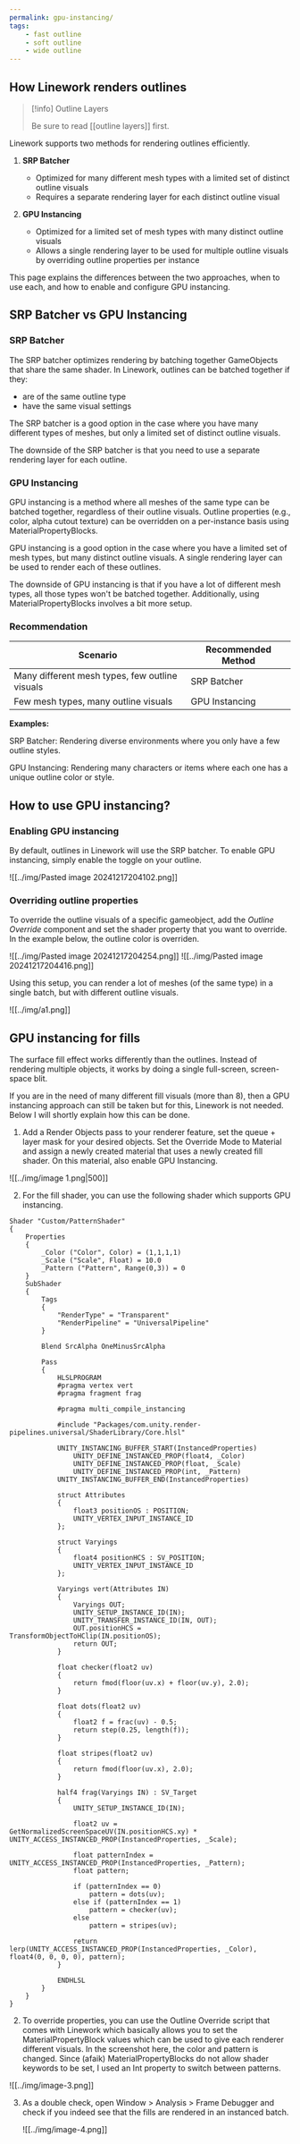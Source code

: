 ```yaml
---
permalink: gpu-instancing/
tags:
    - fast outline
    - soft outline
    - wide outline
---
```


## How Linework renders outlines

> [!info] Outline Layers
> 
> Be sure to read [[outline layers]] first.

Linework supports two methods for rendering outlines efficiently.

1. **SRP Batcher**
    - Optimized for many different mesh types with a limited set of distinct outline visuals
    - Requires a separate rendering layer for each distinct outline visual

2. **GPU Instancing**
    - Optimized for a limited set of mesh types with many distinct outline visuals
    - Allows a single rendering layer to be used for multiple outline visuals by overriding outline properties per instance

This page explains the differences between the two approaches, when to use each, and how to enable and configure GPU instancing.

## SRP Batcher vs GPU Instancing

### SRP Batcher

The SRP batcher optimizes rendering by batching together GameObjects that share the same shader. In Linework, outlines can be batched together if they:

- are of the same outline type
- have the same visual settings

The SRP batcher is a good option in the case where you have many different types of meshes, but only a limited set of distinct outline visuals.

The downside of the SRP batcher is that you need to use a separate rendering layer for each outline.

### GPU Instancing

GPU instancing is a method where all meshes of the same type can be batched together, regardless of their outline visuals. Outline properties (e.g., color, alpha cutout texture) can be overridden on a per-instance basis using MaterialPropertyBlocks.

GPU instancing is a good option in the case where you have a limited set of mesh types, but many distinct outline visuals. A single rendering layer can be used to render each of these outlines.

The downside of GPU instancing is that if you have a lot of different mesh types, all those types won't be batched together. Additionally, using MaterialPropertyBlocks involves a bit more setup.

### Recommendation

| Scenario                                       | Recommended Method |
| ---------------------------------------------- | ------------------ |
| Many different mesh types, few outline visuals | SRP Batcher        |
| Few mesh types, many outline visuals           | GPU Instancing     |

**Examples:**

SRP Batcher: Rendering diverse environments where you only have a few outline styles.

GPU Instancing: Rendering many characters or items where each one has a unique outline color or style.

## How to use GPU instancing?

### Enabling GPU instancing

By default, outlines in Linework will use the SRP batcher. To enable GPU instancing, simply enable the toggle on your outline.

![[../img/Pasted image 20241217204102.png]]

### Overriding outline properties

To override the outline visuals of a specific gameobject, add the *Outline Override* component and set the shader property that you want to override. In the example below, the outline color is overriden.

<div class="images-row">
![[../img/Pasted image 20241217204254.png]]
![[../img/Pasted image 20241217204416.png]]
</div>

Using this setup, you can render a lot of meshes (of the same type) in a single batch, but with different outline visuals.

![[../img/a1.png]]


## GPU instancing for fills

The surface fill effect works differently than the outlines. Instead of rendering multiple objects, it works by doing a single full-screen, screen-space blit.

If you are in the need of many different fill visuals (more than 8), then a GPU instancing approach can still be taken but for this, Linework is not needed. Below I will shortly explain how this can be done.

1. Add a Render Objects pass to your renderer feature, set the queue + layer mask for your desired objects. Set the Override Mode to Material and assign a newly created material that uses a newly created fill shader. On this material, also enable GPU Instancing.

![[../img/image 1.png|500]]

2. For the fill shader, you can use the following shader which supports GPU instancing.

```hlsl
Shader "Custom/PatternShader"
{
    Properties
    {
        _Color ("Color", Color) = (1,1,1,1)
        _Scale ("Scale", Float) = 10.0
        _Pattern ("Pattern", Range(0,3)) = 0
    }
    SubShader
    {
        Tags
        {
            "RenderType" = "Transparent"
            "RenderPipeline" = "UniversalPipeline"
        }
        
        Blend SrcAlpha OneMinusSrcAlpha
        
        Pass
        {
            HLSLPROGRAM
            #pragma vertex vert
            #pragma fragment frag
            
            #pragma multi_compile_instancing
            
            #include "Packages/com.unity.render-pipelines.universal/ShaderLibrary/Core.hlsl"

            UNITY_INSTANCING_BUFFER_START(InstancedProperties)
                UNITY_DEFINE_INSTANCED_PROP(float4, _Color)
                UNITY_DEFINE_INSTANCED_PROP(float, _Scale)
                UNITY_DEFINE_INSTANCED_PROP(int, _Pattern)
            UNITY_INSTANCING_BUFFER_END(InstancedProperties)
            
            struct Attributes
            {
                float3 positionOS : POSITION;
                UNITY_VERTEX_INPUT_INSTANCE_ID
            };
            
            struct Varyings
            {
                float4 positionHCS : SV_POSITION;
                UNITY_VERTEX_INPUT_INSTANCE_ID
            };
            
            Varyings vert(Attributes IN)
            {
                Varyings OUT;
                UNITY_SETUP_INSTANCE_ID(IN);
                UNITY_TRANSFER_INSTANCE_ID(IN, OUT);
                OUT.positionHCS = TransformObjectToHClip(IN.positionOS);
                return OUT;
            }
            
            float checker(float2 uv)
            {
                return fmod(floor(uv.x) + floor(uv.y), 2.0);
            }
            
            float dots(float2 uv)
            {
                float2 f = frac(uv) - 0.5;
                return step(0.25, length(f));
            }
            
            float stripes(float2 uv)
            {
                return fmod(floor(uv.x), 2.0);
            }
            
            half4 frag(Varyings IN) : SV_Target
            {
                UNITY_SETUP_INSTANCE_ID(IN);
                
                float2 uv = GetNormalizedScreenSpaceUV(IN.positionHCS.xy) * UNITY_ACCESS_INSTANCED_PROP(InstancedProperties, _Scale);

                float patternIndex = UNITY_ACCESS_INSTANCED_PROP(InstancedProperties, _Pattern);
                float pattern;
                
                if (patternIndex == 0)
                    pattern = dots(uv);
                else if (patternIndex == 1)
                    pattern = checker(uv);
                else
                    pattern = stripes(uv);
                
                return lerp(UNITY_ACCESS_INSTANCED_PROP(InstancedProperties, _Color), float4(0, 0, 0, 0), pattern);
            }
            
            ENDHLSL
        }
    }
}
```

2. To override properties, you can use the Outline Override script that comes with Linework which basically allows you to set the MaterialPropertyBlock values which can be used to give each renderer different visuals. In the screenshot here, the color and pattern is changed. Since (afaik) MaterialPropertyBlocks do not allow shader keywords to be set, I used an Int property to switch between patterns.

![[../img/image-3.png]]

3. As a double check, open Window > Analysis > Frame Debugger and check if you indeed see that the fills are rendered in an instanced batch.
   
   ![[../img/image-4.png]]